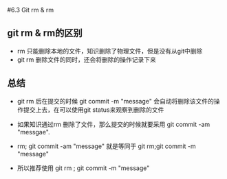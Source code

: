 #6.3 Git rm & rm
## git rm & rm的区别
* rm 只能删除本地的文件，知识删除了物理文件，但是没有从git中删除
* git rm 删除文件的同时，还会将删除的操作记录下来

## 总结
* git rm 后在提交的时候 git commit -m "message" 会自动将删除该文件的操作提交上去，在可以使用git status来观察到删除的文件
* 如果知识通过rm 删除了文件，那么提交的时候就要采用 git commit -am "messgae". 
* rm; git commit -am "message" 就是等同于 git rm;git commit -m "message"

* 所以推荐使用 git rm ; git commit -m "message"
